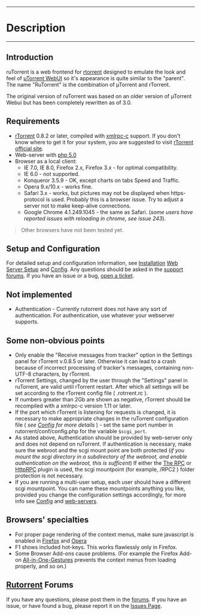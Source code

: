 
---

# Description #

---




## Introduction ##

ruTorrent is a web frontend for [rtorrent](http://libtorrent.rakshasa.no/) designed to emulate the look and feel of [µTorrent WebUI](http://www.utorrent.com/documentation/webui) so it's appearance is quite similar to the "parent".  The name "RuTorrent" is the combination of µTorrent and rTorrent.

The original version of ruTorrent was based on an older version of µTorrent Webui but has been completely rewritten as of 3.0.

## Requirements ##

  * [rTorrent](http://libtorrent.rakshasa.no/) 0.8.2 or later, compiled with [xmlrpc-c](http://xmlrpc-c.sourceforge.net/) support. If you don't know where to get it for your system, you are suggested to visit [rTorrent official site](http://libtorrent.rakshasa.no).
  * Web-server with [php 5.0](http://php.net/)
  * Browser as a local client:
    * IE 7.0, IE 8.0, Firefox 2.x, Firefox 3.x - for optimal compatibility.
    * IE 6.0 - not supported.
    * Konqueror 3.5.9 - OK, except charts on tabs Speed and Traffic.
    * Opera 9.x/10.x - works fine.
    * Safari 3.x - works, but pictures may not be displayed when https-protocol is used. Probably this is a browser issue. Try to adjust a server not to make keep-alive connections.
    * Google Chrome 4.1.249.1045 - the same as Safari. (_some users have reported issues with reloading in chrome, see issue 243_).

> Other browsers have not been tested yet.

## Setup and Configuration ##

For detailed setup and configuration information, see [Installation](Installation.md) [Web Server Setup](WebSERVER.md) and [Config](Config.md).  Any questions should be asked in the [support forums](http://forums.rutorrent.org). If you have an issue or a bug, [open a ticket](http://code.google.com/p/rutorrent/issues/entry).

## Not implemented ##

  * Authentication -  Currently rutorrent does not have any sort of authentication.  For authentication, use whatever your webserver supports.

## Some non-obvious points ##

  * Only enable the "Receive messages from tracker" option in the Settings panel for rTorrent v.0.8.5 or later. Otherwise it can lead to a crash because of incorrect processing of tracker's messages, containing non-UTF-8 characters, by rTorrent.
  * rTorrent Settings, changed by the user through the "Settings" panel in ruTorrent, are valid until rTorrent restart. After which all settings will be set according to the rTorrent config file ( .rotrrent.rc ).
  * If numbers greater than 2Gb are shown as negative, rTorrent should be recompiled with a xmlrpc-c version 1.11 or later.
  * If the port which rTorrent is listening for requests is changed, it is necessary to make appropriate changes in the ruTorrent configuration file ( _see [Config](Config.md) for more details_ ) - set the same port number in rutorrent/conf/config.php for the variable `$scgi_port`.
  * As stated above, Authentication should be provided by web-server only and does not depend on ruTorrent. If authentication is necessary, make sure the webroot and the scgi mount point are both protected (_if you mount the scgi directory in a subdirectory of the webroot, and enable authentication on the webroot, this is sufficent_) If either the [The RPC](PluginsRPC.md) or [HttpRPC](PluginHTTPRPC.md) plugin is used, the scgi mountpoint (for example, /RPC2 ) folder protection is not necessary.
  * If you are running a multi-user setup, each user should have a different scgi mountpoint.  You can name these mountpoints anything you like, provided you change the configuration settings accordingly, for more info see [Config](Config.md) and [web-servers](WebSERVER.md).

## Browsers' specialties ##

  * For proper page rendering of the context menus, make sure javascript is enabled in [Firefox](http://www.mozilla.com/en-US/firefox/firefox.html) and [Opera](http://www.opera.com/)
  * F1 shows included hot-keys.  This works flawlessly only in Firefox.
  * Some Browser Add-ons cause problems. (For example the Firefox Add-on [All-in-One-Gestures](http://pagesperso-orange.fr/marc.boullet/ext/extensions-en.html) prevents the context menus from loading properly, and so on.)

## [Rutorrent](http://forums.rutorrent.org) Forums ##

If you have any questions, please post them in the [forums](http://forums.rutorrent.org). If you have an issue, or have found a bug, please report it on the [Issues Page](http://code.google.com/p/rutorrent/issues/list).